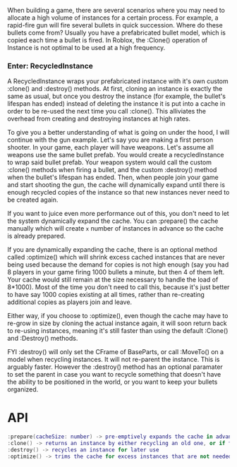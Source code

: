 When building a game, there are several scenarios where you may need to allocate a high volume of instances for a certain process. For example, a rapid-fire gun will fire several bullets in quick succession. Where do these bullets come from? Usually you have a prefabricated bullet model, which is copied each time a bullet is fired. In Roblox, the :Clone() operation of Instance is not optimal to be used at a high frequency.

### Enter: RecycledInstance

A RecycledInstance wraps your prefabricated instance with it's own custom :clone() and :destroy() methods. At first, cloning an instance is exactly the same as usual, but once you destroy the instance (for example, the bullet's lifespan has ended) instead of deleting the instance it is put into a cache in order to be re-used the next time you call :clone(). This alliviates the overhead from creating and destroying instances at high rates.

To give you a better understanding of what is going on under the hood, I will continue with the gun example. Let's say you are making a first person shooter. In your game, each player will have weapons. Let's assume all weapons use the same bullet prefab. You would create a recycledInstance to wrap said bullet prefab. Your weapon system would call the custom :clone() methods when firing a bullet, and the custom :destroy() method when the bullet's lifespan has ended. Then, when people join your game and start shooting the gun, the cache will dynamically expand until there is enough recycled copies of the instance so that new instances never need to be created again.

If you want to juice even more performance out of this, you don't need to let the system dynamically expand the cache. You can :prepare() the cache manually which will create `x` number of instances in advance so the cache is already prepared.

If you are dynamically expanding the cache, there is an optional method called :optimize() which will shrink excess cached instances that are never being used because the demand for copies is not high enough (say you had 8 players in your game firing 1000 bullets a minute, but then 4 of them left. Your cache would still remain at the size necessary to handle the load of 8\*1000). Most of the time you don't need to call this, because it's just better to have say 1000 copies existing at all times, rather than re-creating additional copies as players join and leave.

Either way, if you choose to :optimize(), even though the cache may have to re-grow in size by cloning the actual instance again, it will soon return back to re-using instances, meaning it's still faster than using the default :Clone() and :Destroy() methods.

FYI :destroy() will only set the CFrame of BaseParts, or call :MoveTo() on a model when recycling instances. It will not re-parent the instance. This is arguably faster. However the :destroy() method has an optional paramater to set the parent in case you want to recycle something that doesn't have the ability to be positioned in the world, or you want to keep your bullets organized.

# API
```lua
:prepare(cacheSize: number) -> pre-emptively expands the cache in advance
:clone() -> returns an instance by either recycling an old one, or if that is not possible, cloning one
:destroy() -> recycles an instance for later use
:optimize() -> trims the cache for excess instances that are not needed based on the current demand
```
